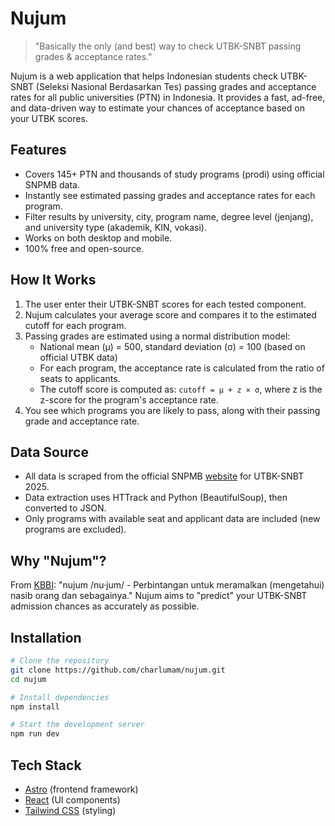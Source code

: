 # Nujum

> "Basically the only (and best) way to check UTBK-SNBT passing grades & acceptance rates."

Nujum is a web application that helps Indonesian students check UTBK-SNBT (Seleksi Nasional Berdasarkan Tes) passing grades and acceptance rates for all public universities (PTN) in Indonesia. It provides a fast, ad-free, and data-driven way to estimate your chances of acceptance based on your UTBK scores.

## Features

- Covers 145+ PTN and thousands of study programs (prodi) using official SNPMB data.
- Instantly see estimated passing grades and acceptance rates for each program.
- Filter results by university, city, program name, degree level (jenjang), and university type (akademik, KIN, vokasi).
- Works on both desktop and mobile.
- 100% free and open-source.

## How It Works

1. The user enter their UTBK-SNBT scores for each tested component.
2. Nujum calculates your average score and compares it to the estimated cutoff for each program.
3. Passing grades are estimated using a normal distribution model:
   - National mean (μ) = 500, standard deviation (σ) = 100 (based on official UTBK data)
   - For each program, the acceptance rate is calculated from the ratio of seats to applicants.
   - The cutoff score is computed as: `cutoff = μ + z × σ`, where z is the z-score for the program's acceptance rate.
4. You see which programs you are likely to pass, along with their passing grade and acceptance rate.

## Data Source

- All data is scraped from the official SNPMB [website](https://archive.is/JjeQJ) for UTBK-SNBT 2025.
- Data extraction uses HTTrack and Python (BeautifulSoup), then converted to JSON.
- Only programs with available seat and applicant data are included (new programs are excluded).

## Why "Nujum"?

From [KBBI](https://kbbi.web.id/nujum): "nujum /nu·jum/ - Perbintangan untuk meramalkan (mengetahui) nasib orang dan sebagainya." Nujum aims to "predict" your UTBK-SNBT admission chances as accurately as possible.

## Installation

```bash
# Clone the repository
git clone https://github.com/charlumam/nujum.git
cd nujum

# Install dependencies
npm install

# Start the development server
npm run dev
```

## Tech Stack
- [Astro](https://astro.build/) (frontend framework)
- [React](https://react.dev/) (UI components)
- [Tailwind CSS](https://tailwindcss.com/) (styling)